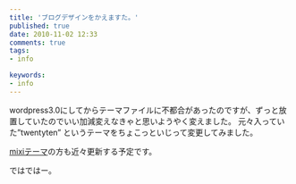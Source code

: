 ```yaml
---
title: 'ブログデザインをかえますた。'
published: true
date: 2010-11-02 12:33
comments: true
tags:
- info

keywords:
- info
---
```

wordpress3.0にしてからテーマファイルに不都合があったのですが、ずっと放置していたのでいい加減変えなきゃと思いようやく変えました。
元々入っていた”twentyten” というテーマをちょこっといじって変更してみました。

[mixiテーマ](http://ikepo.com/ "mixiテーマ")の方も近々更新する予定です。

ではではー。